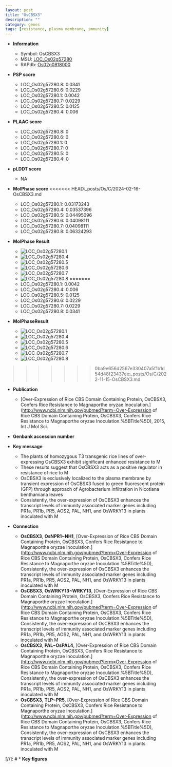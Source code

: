 ```yaml
---
layout: post
title: "OsCBSX3"
description: ""
category: genes
tags: [resistance, plasma membrane, immunity]
---
```


* **Information**  
    + Symbol: OsCBSX3  
    + MSU: [LOC_Os02g57280](http://rice.plantbiology.msu.edu/cgi-bin/ORF_infopage.cgi?orf=LOC_Os02g57280)  
    + RAPdb: [Os02g0818000](http://rapdb.dna.affrc.go.jp/viewer/gbrowse_details/irgsp1?name=Os02g0818000)  

* **PSP score**  
    + LOC_Os02g57280.8: 0.0341 
    + LOC_Os02g57280.6: 0.0229 
    + LOC_Os02g57280.1: 0.0042 
    + LOC_Os02g57280.7: 0.0229 
    + LOC_Os02g57280.5: 0.0125 
    + LOC_Os02g57280.4: 0.006 

* **PLAAC score**  
    + LOC_Os02g57280.8: 0 
    + LOC_Os02g57280.6: 0 
    + LOC_Os02g57280.1: 0 
    + LOC_Os02g57280.7: 0 
    + LOC_Os02g57280.5: 0 
    + LOC_Os02g57280.4: 0 

* **pLDDT score**
    + NA


* **MolPhase score**
<<<<<<< HEAD:_posts/Os/C/2024-02-16-OsCBSX3.md
    + LOC_Os02g57280.1: 0.03173243
    + LOC_Os02g57280.4: 0.03537396
    + LOC_Os02g57280.5: 0.04495096
    + LOC_Os02g57280.6: 0.04098111
    + LOC_Os02g57280.7: 0.04098111
    + LOC_Os02g57280.8: 0.06324293

* **MolPhase Result**
    + ![LOC_Os02g57280.1](https://304243504.github.io/Pictures/LOC_Os02g/LOC_Os02g57280.1.png)
    + ![LOC_Os02g57280.4](https://304243504.github.io/Pictures/LOC_Os02g/LOC_Os02g57280.4.png)
    + ![LOC_Os02g57280.5](https://304243504.github.io/Pictures/LOC_Os02g/LOC_Os02g57280.5.png)
    + ![LOC_Os02g57280.6](https://304243504.github.io/Pictures/LOC_Os02g/LOC_Os02g57280.6.png)
    + ![LOC_Os02g57280.7](https://304243504.github.io/Pictures/LOC_Os02g/LOC_Os02g57280.7.png)
    + ![LOC_Os02g57280.8](https://304243504.github.io/Pictures/LOC_Os02g/LOC_Os02g57280.8.png)
=======
    + LOC_Os02g57280.1: 0.0042
    + LOC_Os02g57280.4: 0.006
    + LOC_Os02g57280.5: 0.0125
    + LOC_Os02g57280.6: 0.0229
    + LOC_Os02g57280.7: 0.0229
    + LOC_Os02g57280.8: 0.0341

* **MolPhaseResult**
    + ![LOC_Os02g57280.1](https://ricepsp.github.io/pictures/LOC_Os02g/LOC_Os02g57280.1.png)
    + ![LOC_Os02g57280.4](https://ricepsp.github.io/pictures/LOC_Os02g/LOC_Os02g57280.4.png)
    + ![LOC_Os02g57280.5](https://ricepsp.github.io/pictures/LOC_Os02g/LOC_Os02g57280.5.png)
    + ![LOC_Os02g57280.6](https://ricepsp.github.io/pictures/LOC_Os02g/LOC_Os02g57280.6.png)
    + ![LOC_Os02g57280.7](https://ricepsp.github.io/pictures/LOC_Os02g/LOC_Os02g57280.7.png)
    + ![LOC_Os02g57280.8](https://ricepsp.github.io/pictures/LOC_Os02g/LOC_Os02g57280.8.png)
>>>>>>> 0ba9e656d2567e330407a5f1b1d54d48f23437ee:_posts/Os/C/2022-11-15-OsCBSX3.md

* **Publication**  
    + [Over-Expression of Rice CBS Domain Containing Protein, OsCBSX3, Confers Rice Resistance to Magnaporthe oryzae Inoculation.](http://www.ncbi.nlm.nih.gov/pubmed?term=Over-Expression of Rice CBS Domain Containing Protein, OsCBSX3, Confers Rice Resistance to Magnaporthe oryzae Inoculation.%5BTitle%5D), 2015, Int J Mol Sci.

* **Genbank accession number**  

* **Key message**  
    + The plants of homozygous T3 transgenic rice lines of over-expressing OsCBSX3 exhibit significant enhanced resistance to M
    + These results suggest that OsCBSX3 acts as a positive regulator in resistance of rice to M
    + OsCBSX3 is exclusively localized to the plasma membrane by transient expression of OsCBSX3 fused to green fluorescent protein (GFP) through approach of Agrobacterium infiltration in Nicotiana benthamiana leaves
    + Consistently, the over-expression of OsCBSX3 enhances the transcript levels of immunity associated marker genes including PR1a, PR1b, PR5, AOS2, PAL, NH1, and OsWRKY13 in plants inoculated with M

* **Connection**  
    + __OsCBSX3__, __OsNPR1~NH1__, [Over-Expression of Rice CBS Domain Containing Protein, OsCBSX3, Confers Rice Resistance to Magnaporthe oryzae Inoculation.](http://www.ncbi.nlm.nih.gov/pubmed?term=Over-Expression of Rice CBS Domain Containing Protein, OsCBSX3, Confers Rice Resistance to Magnaporthe oryzae Inoculation.%5BTitle%5D), Consistently, the over-expression of OsCBSX3 enhances the transcript levels of immunity associated marker genes including PR1a, PR1b, PR5, AOS2, PAL, NH1, and OsWRKY13 in plants inoculated with M
    + __OsCBSX3__, __OsWRKY13~WRKY13__, [Over-Expression of Rice CBS Domain Containing Protein, OsCBSX3, Confers Rice Resistance to Magnaporthe oryzae Inoculation.](http://www.ncbi.nlm.nih.gov/pubmed?term=Over-Expression of Rice CBS Domain Containing Protein, OsCBSX3, Confers Rice Resistance to Magnaporthe oryzae Inoculation.%5BTitle%5D), Consistently, the over-expression of OsCBSX3 enhances the transcript levels of immunity associated marker genes including PR1a, PR1b, PR5, AOS2, PAL, NH1, and OsWRKY13 in plants inoculated with M
    + __OsCBSX3__, __PAL~OsPAL4__, [Over-Expression of Rice CBS Domain Containing Protein, OsCBSX3, Confers Rice Resistance to Magnaporthe oryzae Inoculation.](http://www.ncbi.nlm.nih.gov/pubmed?term=Over-Expression of Rice CBS Domain Containing Protein, OsCBSX3, Confers Rice Resistance to Magnaporthe oryzae Inoculation.%5BTitle%5D), Consistently, the over-expression of OsCBSX3 enhances the transcript levels of immunity associated marker genes including PR1a, PR1b, PR5, AOS2, PAL, NH1, and OsWRKY13 in plants inoculated with M
    + __OsCBSX3__, __TLP~PR5__, [Over-Expression of Rice CBS Domain Containing Protein, OsCBSX3, Confers Rice Resistance to Magnaporthe oryzae Inoculation.](http://www.ncbi.nlm.nih.gov/pubmed?term=Over-Expression of Rice CBS Domain Containing Protein, OsCBSX3, Confers Rice Resistance to Magnaporthe oryzae Inoculation.%5BTitle%5D), Consistently, the over-expression of OsCBSX3 enhances the transcript levels of immunity associated marker genes including PR1a, PR1b, PR5, AOS2, PAL, NH1, and OsWRKY13 in plants inoculated with M

[//]: # * **Key figures**  


